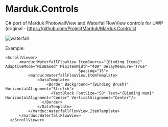 # Marduk.Controls
C# port of Marduk PhotowallView and WaterfallFlowView controls for UWP (original - https://github.com/ProjectMarduk/Marduk.Controls)

![waterfall](https://cloud.githubusercontent.com/assets/9367842/17103352/8064d730-52b0-11e6-865d-bdd07396ed0c.gif)

Example:
```XAML
<ScrollViewer>
      <marduc:WaterfallFlowView ItemSource="{Binding Items}" AdaptiveMode="MinBased" MinItemWidth="400" DelayMeasure="True"
                                Spacing="15">
          <marduc:WaterfallFlowView.ItemTemplate>
              <DataTemplate>
                  <Border Background="{Binding Brush}" HorizontalAlignment="Stretch">
                    <TextBlock FontSize="50" Text="{Binding Num}" HorizontalAlignment="Center" VerticalAlignment="Center"/>
                </Border>
              </DataTemplate>
          </marduc:WaterfallFlowView.ItemTemplate>
      </marduc:WaterfallFlowView>
  </ScrollViewer>
```
